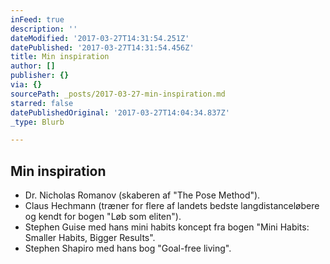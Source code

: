 ```yaml
---
inFeed: true
description: ''
dateModified: '2017-03-27T14:31:54.251Z'
datePublished: '2017-03-27T14:31:54.456Z'
title: Min inspiration
author: []
publisher: {}
via: {}
sourcePath: _posts/2017-03-27-min-inspiration.md
starred: false
datePublishedOriginal: '2017-03-27T14:04:34.837Z'
_type: Blurb

---
```

## Min inspiration

* Dr. Nicholas Romanov (skaberen af "The Pose Method").
* Claus Hechmann (træner for flere af landets bedste langdistanceløbere og kendt for bogen "Løb som eliten").
* Stephen Guise med hans mini habits koncept fra bogen "Mini Habits: Smaller Habits, Bigger Results".
* Stephen Shapiro med hans bog "Goal-free living".